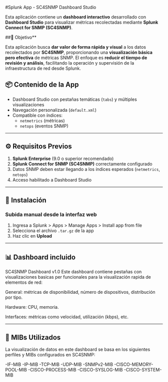 #Splunk App - SC4SNMP Dashboard Studio

Esta aplicación contiene un **dashboard interactivo** desarrollado con **Dashboard Studio** para visualizar métricas recolectadas mediante **Splunk Connect for SNMP (SC4SNMP)**.

##🎯 Objetivo**  

Esta aplicación busca **dar valor de forma rápida y visual** a los datos recolectados por **SC4SNMP**, proporcionando una **visualización básica pero efectiva** de métricas SNMP. 
El enfoque es **reducir el tiempo de revisión y análisis**, facilitando la operación y supervisión de la infraestructura de red desde Splunk.


## 📦 Contenido de la App

- Dashboard Studio con pestañas temáticas (`tabs`) y múltiples visualizaciones
- Navegación personalizada (`default.xml`)
- Compatible con índices:
  - `netmetrics` (métricas)
  - `netops` (eventos SNMP)

---

## ⚙️ Requisitos Previos

1. **Splunk Enterprise** (9.0 o superior recomendado)
2. **Splunk Connect for SNMP (SC4SNMP)** correctamente configurado
3. Datos SNMP deben estar llegando a los índices esperados (`netmetrics`, `netops`)
4. Acceso habilitado a Dashboard Studio

---

## 🚀 Instalación

### Subida manual desde la interfaz web

1. Ingresa a Splunk > Apps > Manage Apps > Install app from file  
2. Selecciona el archivo `.tar.gz` de la app  
3. Haz clic en **Upload**

---

## 📊 Dashboard incluido

SC4SNMP Dashboard v1.0
Este dashboard contiene pestañas con visualizaciones basicas per funcionales para la visualización rapida de elementos de red:

General: métricas de disponibilidad, número de dispositivos, distribución por tipo.

Hardware: CPU, memoria.

Interfaces: métricas como velocidad, utilización (kbps), etc.

---

## 🧾 MIBs Utilizados

La visualización de datos en este dashboard se basa en los siguientes perfiles y MIBs configurados en SC4SNMP:

-IF-MIB
-IP-MIB
-TCP-MIB
-UDP-MIB
-SNMPv2-MIB
-CISCO-MEMORY-POOL-MIB
-CISCO-PROCESS-MIB
-CISCO-SYSLOG-MIB
-CISCO-SYSTEM-MIB


